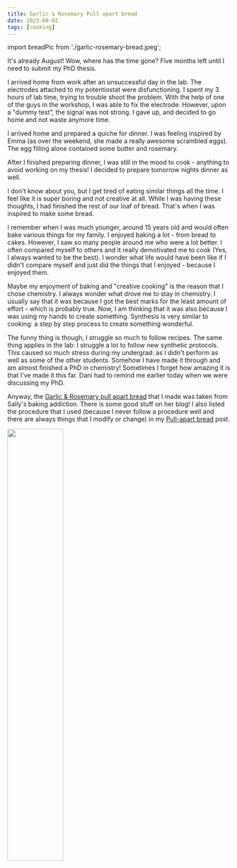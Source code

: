 ```yaml
---
title: Garlic & Rosemary Pull apart bread
date: 2023-08-02
tags: [cooking]
---
```

import breadPic from './garlic-rosemary-bread.jpeg';


It's already August! Wow, where has the time gone? Five months left until I need to submit my PhD thesis. 

I arrived home from work after an unsuccessful day in the lab. The electrodes attached to my potentiostat were disfunctioning. I spent my 3 hours of lab time, trying to trouble shoot the problem. With the help of one of the guys in the workshop, I was able to fix the electrode. However, upon a "dummy test", the signal was not strong. I gave up, and decided to go home and not waste anymore time. 

I arrived home and prepared a quiche for dinner. I was feeling inspired by Emma (as over the weekend, she made a really awesome scrambled eggs). The egg filling alone contained some butter and rosemary. 

After I finished preparing dinner, I was still in the mood to cook - anything to avoid working on my thesis! I decided to prepare tomorrow nights dinner as well. 

I don't know about you, but I get tired of eating similar things all the time. I feel like it is super boring and not creative at all. While I was having these thoughts, I had finished the rest of our loaf of bread. That's when I was inspired to make some bread. 

I remember when I was much younger, around 15 years old and would often bake various things for my family. I enjoyed baking a lot - from bread to cakes. However, I saw so many people around me who were a lot better. I often compared myself to others and it really demotivated me to cook (Yes, I always wanted to be the best). I wonder what life would have been like if I didn't compare myself and just did the things that I enjoyed - because I enjoyed them. 

Maybe my enjoyment of baking and "creative cooking" is the reason that I chose chemistry. I always wonder what drove me to stay in chemistry. I usually say that it was because I got the best marks for the least amount of effort - which is probably true. Now, I am thinking that it was also because I was using my hands to create something. Synthesis is very similar to cooking: a step by step process to create something wonderful. 

The funny thing is though, I struggle so much to follow recipes. The same thing applies in the lab: I struggle a lot to follow new synthetic protocols. This caused so much stress during my undergrad: as I didn't perform as well as some of the other students. Somehow I have made it through and am almost finished a PhD in chemistry! Sometimes I forget how amazing it is that I've made it this far. Dani had to remind me earlier today when we were discussing my PhD. 

Anyway, the [Garlic & Rosemary pull apart bread](https://sallysbakingaddiction.com/rosemary-garlic-pull-apart-bread/) that I made was taken from Sally's baking addiction. There is some good stuff on her blog! I also listed the procedure that I used (because I never follow a procedure well and there are always things that I modify or change) in my [Pull-apart bread](/life/food-and-drink/cooking/pull-apart-bread) post. 

<img src={breadPic} width="50%" className="centered-image" />
